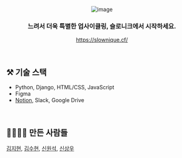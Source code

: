 <div align="center">

![image](https://user-images.githubusercontent.com/93528293/200191485-78801ead-e41c-4961-a01c-ddbeb05cde32.png)

### 느려서 더욱 특별한 업사이클링, 슬로니크에서 시작하세요.

https://slownique.cf/
</div>

<br>

## ⚒️ 기술 스택

- Python, Django, HTML/CSS, JavaScript
- Figma
- [Notion](https://eight-profit-b8e.notion.site/UP-ZERO-23d1f8ce7bc145e18b0bc44df26d298d), Slack, Google Drive

<br>

## 👨‍👩‍👧‍👦 만든 사람들

[김지현](https://github.com/unhyif), [김수현](https://github.com/SuehyunKim), [신원석](https://github.com/tkddls23), [신상우](https://github.com/sangwoonoel)
